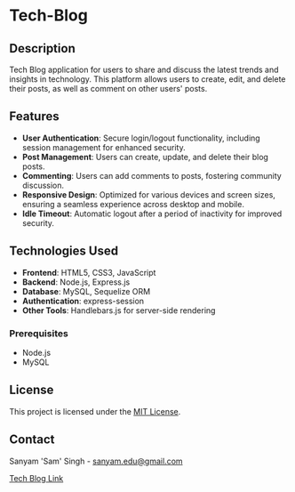 # Tech-Blog

## Description

Tech Blog application for users to share and discuss the latest trends and insights in technology. This platform allows users to create, edit, and delete their posts, as well as comment on other users' posts.

## Features

- **User Authentication**: Secure login/logout functionality, including session management for enhanced security.
- **Post Management**: Users can create, update, and delete their blog posts.
- **Commenting**: Users can add comments to posts, fostering community discussion.
- **Responsive Design**: Optimized for various devices and screen sizes, ensuring a seamless experience across desktop and mobile.
- **Idle Timeout**: Automatic logout after a period of inactivity for improved security.

## Technologies Used

- **Frontend**: HTML5, CSS3, JavaScript
- **Backend**: Node.js, Express.js
- **Database**: MySQL, Sequelize ORM
- **Authentication**: express-session
- **Other Tools**: Handlebars.js for server-side rendering

### Prerequisites

- Node.js
- MySQL

## License

This project is licensed under the [MIT License](LICENSE).

## Contact

Sanyam 'Sam' Singh  - sanyam.edu@gmail.com

[Tech Blog Link](https://github.com/your-repo/tech-blog)
